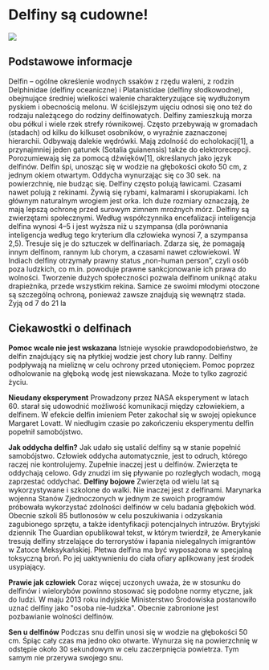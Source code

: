 <!DOCTYPE html>
<html>
<head>
  
   
        
  
       
   </head>
   <body>

   <h1>Delfiny są cudowne!</h1>
    
   <img src="https://upload.wikimedia.org/wikipedia/commons/thumb/d/da/NMMP_dolphin_with_locator.jpeg/220px-NMMP_dolphin_with_locator.jpeg"> 
    
   <h2>
 Podstawowe informacje</h2>
    
   <p> 
Delfin – ogólne określenie wodnych ssaków z rzędu waleni, z rodzin Delphinidae (delfiny oceaniczne) i Platanistidae (delfiny słodkowodne), obejmujące średniej wielkości walenie charakteryzujące się wydłużonym pyskiem i obecnością melonu. W ściślejszym ujęciu odnosi się ono też do rodzaju należącego do rodziny delfinowatych. Delfiny zamieszkują morza obu półkul i wiele rzek strefy równikowej. Często przebywają w gromadach (stadach) od kilku do kilkuset osobników, o wyraźnie zaznaczonej hierarchii. Odbywają dalekie wędrówki. Mają zdolność do echolokacji[1], a przynajmniej jeden gatunek (Sotalia guianensis) także do elektrorecepcji. Porozumiewają się za pomocą dźwięków[1], określanych jako język delfinów. Delfin śpi, unosząc się w wodzie na głębokości około 50 cm, z jednym okiem otwartym. Oddycha wynurzając się co 30 sek. na powierzchnię, nie budząc się. Delfiny często polują ławicami. Czasami nawet polują z rekinami. Żywią się rybami, kalmarami i skorupiakami. Ich głównym naturalnym wrogiem jest orka. Ich duże rozmiary oznaczają, że mają lepszą ochronę przed surowym zimnem mroźnych mórz. Delfiny są zwierzętami społecznymi. Według współczynnika encefalizacji inteligencja delfina wynosi 4–5 i jest wyższa niż u szympansa (dla porównania inteligencja według tego kryterium dla człowieka wynosi 7, a szympansa 2,5). Tresuje się je do sztuczek w delfinariach. Zdarza się, że pomagają innym delfinom, rannym lub chorym, a czasami nawet człowiekowi. W Indiach delfiny otrzymały prawny status „non-human person”, czyli osób poza ludzkich, co m.in. powoduje prawne sankcjonowanie ich prawa do wolności. Tworzenie dużych społeczności pozwala delfinom uniknąć ataku drapieżnika, przede wszystkim rekina. Samice ze swoimi młodymi otoczone są szczególną ochroną, ponieważ zawsze znajdują się wewnątrz stada. Żyją od 7 do 21 la</p>
    
  <h2>Ciekawostki o delfinach</h2>
    
  <p> <strong>Pomoc wcale nie jest wskazana</strong>
Istnieje wysokie prawdopodobieństwo, że delfin znajdujący się na płytkiej wodzie jest chory lub ranny. Delfiny podpływają na mieliznę w celu ochrony przed utonięciem. Pomoc poprzez odholowanie na głęboką wodę jest niewskazana. Może to tylko zagrozić życiu.

<strong>Nieudany eksperyment</strong>
Prowadzony przez NASA eksperyment w latach 60. starał się udowodnić możliwość komunikacji między człowiekiem, a delfinem. W efekcie delfin imieniem Peter zakochał się w swojej opiekunce Margaret Lovatt. W niedługim czasie po zakończeniu eksperymentu delfin popełnił samobójstwo.

<strong>Jak oddycha delfin?</strong>
Jak udało się ustalić delfiny są w stanie popełnić samobójstwo. Człowiek oddycha automatycznie, jest to odruch, którego raczej nie kontrolujemy. Zupełnie inaczej jest u delfinów. Zwierzęta te oddychają celowo. Gdy znudzi im się pływanie po rozległych wodach, mogą zaprzestać oddychać.
<strong>Delfiny bojowe</strong>
Zwierzęta od wielu lat są wykorzystywane i szkolone do walki. Nie inaczej jest z delfinami. Marynarka wojenna Stanów Zjednoczonych w jednym ze swoich programów próbowała wykorzystać zdolności delfinów w celu badania głębokich wód. Obecnie szkoli 85 butlonosów w celu poszukiwania i odzyskania zagubionego sprzętu, a także identyfikacji potencjalnych intruzów. Brytyjski dziennik The Guardian opublikował tekst, w którym twierdził, że Amerykanie tresują delfiny strzelające do terrorystów i łapania nielegalnych imigrantów w Zatoce Meksykańskiej. Płetwa delfina ma być wyposażona w specjalną toksyczną broń. Po jej uaktywnieniu do ciała ofiary aplikowany jest środek usypiający.

<strong>Prawie jak człowiek</strong>
Coraz więcej uczonych uważa, że w stosunku do delfinów i wielorybów powinno stosować się podobne normy etyczne, jak do ludzi. W maju 2013 roku indyjskie Ministerstwo Środowiska postanowiło uznać delfiny jako "osoba nie-ludzka". Obecnie zabronione jest pozbawianie wolności delfinów.

<strong>Sen u delfinów</strong>
Podczas snu delfin unosi się w wodzie na głębokości 50 cm. Śpiąc cały czas ma jedno oko otwarte. Wynurza się na powierzchnię w odstępie około 30 sekundowym w celu zaczerpnięcia powietrza. Tym samym nie przerywa swojego snu.
</p>


    
  
   </body>
</html>
